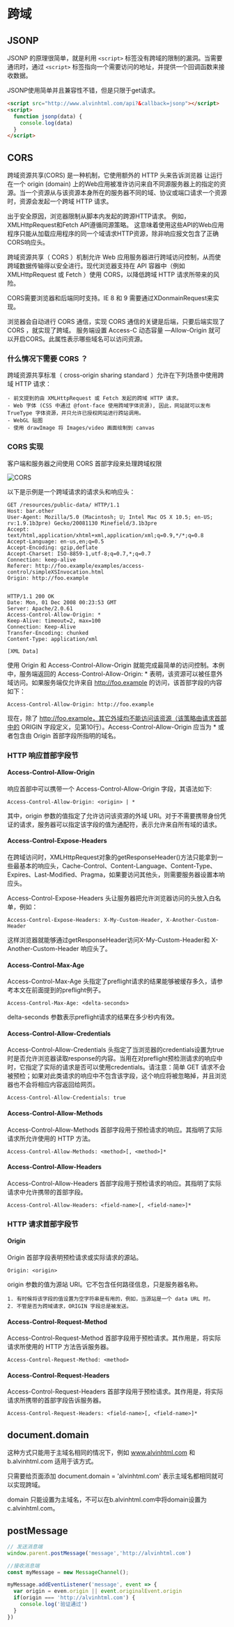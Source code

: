 # 跨域

## JSONP

JSONP 的原理很简单，就是利用 `<script>` 标签没有跨域的限制的漏洞。当需要通讯时，通过 `<script>` 标签指向一个需要访问的地址，并提供一个回调函数来接收数据。

JSONP使用简单并且兼容性不错，但是只限于get请求。

```html
<script src="http://www.alvinhtml.com/api?&callback=jsonp"></script>
<script>
  function jsonp(data) {
    console.log(data)
  }
</script>
```


## CORS

跨域资源共享(CORS) 是一种机制，它使用额外的 HTTP 头来告诉浏览器  让运行在一个 origin (domain) 上的Web应用被准许访问来自不同源服务器上的指定的资源。当一个资源从与该资源本身所在的服务器不同的域、协议或端口请求一个资源时，资源会发起一个跨域 HTTP 请求。

出于安全原因，浏览器限制从脚本内发起的跨源HTTP请求。 例如，XMLHttpRequest和Fetch API遵循同源策略。 这意味着使用这些API的Web应用程序只能从加载应用程序的同一个域请求HTTP资源，除非响应报文包含了正确CORS响应头。

跨域资源共享（ CORS ）机制允许 Web 应用服务器进行跨域访问控制，从而使跨域数据传输得以安全进行。现代浏览器支持在 API 容器中（例如 XMLHttpRequest 或 Fetch ）使用 CORS，以降低跨域 HTTP 请求所带来的风险。

CORS需要浏览器和后端同时支持。IE 8 和 9 需要通过XDonmainRequest来实现。

浏览器会自动进行 CORS 通信，实现 CORS 通信的关键是后端，只要后端实现了 CORS ，就实现了跨域。
服务端设置 Access-C 动态容量 —Allow-Origin 就可以开启CORS。此属性表示哪些域名可以访问资源。

### 什么情况下需要 CORS ？

跨域资源共享标准（ cross-origin sharing standard ）允许在下列场景中使用跨域 HTTP 请求：

```
- 前文提到的由 XMLHttpRequest 或 Fetch 发起的跨域 HTTP 请求。
- Web 字体 (CSS 中通过 @font-face 使用跨域字体资源), 因此，网站就可以发布 TrueType 字体资源，并只允许已授权网站进行跨站调用。
- WebGL 贴图
- 使用 drawImage 将 Images/video 画面绘制到 canvas
```

### CORS 实现

客户端和服务器之间使用 CORS 首部字段来处理跨域权限

![CORS](../assets/cors.png)

以下是示例是一个跨域请求的请求头和响应头：

```
GET /resources/public-data/ HTTP/1.1
Host: bar.other
User-Agent: Mozilla/5.0 (Macintosh; U; Intel Mac OS X 10.5; en-US; rv:1.9.1b3pre) Gecko/20081130 Minefield/3.1b3pre
Accept: text/html,application/xhtml+xml,application/xml;q=0.9,*/*;q=0.8
Accept-Language: en-us,en;q=0.5
Accept-Encoding: gzip,deflate
Accept-Charset: ISO-8859-1,utf-8;q=0.7,*;q=0.7
Connection: keep-alive
Referer: http://foo.example/examples/access-control/simpleXSInvocation.html
Origin: http://foo.example


HTTP/1.1 200 OK
Date: Mon, 01 Dec 2008 00:23:53 GMT
Server: Apache/2.0.61
Access-Control-Allow-Origin: *
Keep-Alive: timeout=2, max=100
Connection: Keep-Alive
Transfer-Encoding: chunked
Content-Type: application/xml

[XML Data]
```

使用 Origin 和 Access-Control-Allow-Origin 就能完成最简单的访问控制。本例中，服务端返回的 Access-Control-Allow-Origin: * 表明，该资源可以被任意外域访问。如果服务端仅允许来自 http://foo.example 的访问，该首部字段的内容如下：

```
Access-Control-Allow-Origin: http://foo.example
```
现在，除了 http://foo.example，其它外域均不能访问该资源（该策略由请求首部中的 ORIGIN 字段定义，见第10行）。Access-Control-Allow-Origin 应当为 * 或者包含由 Origin 首部字段所指明的域名。


### HTTP 响应首部字段节


#### Access-Control-Allow-Origin

响应首部中可以携带一个 Access-Control-Allow-Origin 字段，其语法如下:

```
Access-Control-Allow-Origin: <origin> | *
```

其中，origin 参数的值指定了允许访问该资源的外域 URI。对于不需要携带身份凭证的请求，服务器可以指定该字段的值为通配符，表示允许来自所有域的请求。

#### Access-Control-Expose-Headers

在跨域访问时，XMLHttpRequest对象的getResponseHeader()方法只能拿到一些最基本的响应头，Cache-Control、Content-Language、Content-Type、Expires、Last-Modified、Pragma，如果要访问其他头，则需要服务器设置本响应头。

Access-Control-Expose-Headers 头让服务器把允许浏览器访问的头放入白名单，例如：

```
Access-Control-Expose-Headers: X-My-Custom-Header, X-Another-Custom-Header
```

这样浏览器就能够通过getResponseHeader访问X-My-Custom-Header和 X-Another-Custom-Header 响应头了。

#### Access-Control-Max-Age

Access-Control-Max-Age 头指定了preflight请求的结果能够被缓存多久，请参考本文在前面提到的preflight例子。

```
Access-Control-Max-Age: <delta-seconds>
```

delta-seconds 参数表示preflight请求的结果在多少秒内有效。

#### Access-Control-Allow-Credentials

Access-Control-Allow-Credentials 头指定了当浏览器的credentials设置为true时是否允许浏览器读取response的内容。当用在对preflight预检测请求的响应中时，它指定了实际的请求是否可以使用credentials。请注意：简单 GET 请求不会被预检；如果对此类请求的响应中不包含该字段，这个响应将被忽略掉，并且浏览器也不会将相应内容返回给网页。

```
Access-Control-Allow-Credentials: true
```

#### Access-Control-Allow-Methods

Access-Control-Allow-Methods 首部字段用于预检请求的响应。其指明了实际请求所允许使用的 HTTP 方法。

```
Access-Control-Allow-Methods: <method>[, <method>]*
```

#### Access-Control-Allow-Headers

Access-Control-Allow-Headers 首部字段用于预检请求的响应。其指明了实际请求中允许携带的首部字段。

```
Access-Control-Allow-Headers: <field-name>[, <field-name>]*

```

### HTTP 请求首部字段节

#### Origin

Origin 首部字段表明预检请求或实际请求的源站。

```
Origin: <origin>
```

origin 参数的值为源站 URI。它不包含任何路径信息，只是服务器名称。

```
1. 有时候将该字段的值设置为空字符串是有用的，例如，当源站是一个 data URL 时。
2. 不管是否为跨域请求，ORIGIN 字段总是被发送。
```

#### Access-Control-Request-Method

Access-Control-Request-Method 首部字段用于预检请求。其作用是，将实际请求所使用的 HTTP 方法告诉服务器。

```
Access-Control-Request-Method: <method>
```

#### Access-Control-Request-Headers

Access-Control-Request-Headers 首部字段用于预检请求。其作用是，将实际请求所携带的首部字段告诉服务器。

```
Access-Control-Request-Headers: <field-name>[, <field-name>]*
```

## document.domain

这种方式只能用于主域名相同的情况下，例如 www.alvinhtml.com 和 b.alvinhtml.com 适用于该方式。

只需要给页面添加 document.domain = 'alvinhtml.com' 表示主域名都相同就可以实现跨域。

domain 只能设置为主域名，不可以在b.alvinhtml.com中将domain设置为 c.alvinhtml.com。



## postMessage

```js
// 发送消息端
window.parent.postMessage('message','http://alvinhtml.com')

//接收消息端
const myMessage = new MessageChannel();

myMessage.addEventListener('message', event => {
  var origin = even.origin || event.originalEvent.origin
  if(origin === 'http://alvinhtml.com') {
    console.log('验证通过')
  }
})
```
